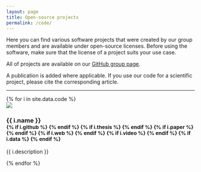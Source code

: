 ```yaml
---
layout: page
title: Open-source projects
permalink: /code/
---
```


Here you can find various software projects that were created by our group members and are available under open-source licenses. Before using the software, make sure that the license of a project suits your use case.

All of projects are available on our [GitHub group page](https://github.com/tudelft3d).

A publication is added where applicable. If you use our code for a scientific project, please cite the corresponding article.

- - -

<div class="row">
{% for i in site.data.code %}
  <div class="col-sm-4 col-md-3">
    <div class="thumbnail">
      <img src="{{ "/img/code/" | append: i.image | prepend: site.baseurl }}"/>
      <div class="caption">
        <h3>{{ i.name }}
        <br />
        <small>
        {% if i.github %}
          <a href="{{ i.github }}"><i class="fa fa-github" title="github"></i></a> 
        {% endif %}
        {% if i.thesis %}
          <a href="{{ i.thesis }}"><i class="fa fa-book" title="thesis"></i></a>
        {% endif %}
        {% if i.paper %}
          <a href="{{ i.paper }}"><i class="fa fa-file-pdf-o fa-fw" title="paper"></i></a>
        {% endif %}
        {% if i.web %}
          <a href="{{ i.web }}"><i class="fa fa-external-link" title="external link"></i></a>
        {% endif %}
        {% if i.video %}
          <a href="{{ i.video }}"><i class="fa fa-video-camera" title="video"></i></a>
        {% endif %}
        {% if i.data %}
          <a href="{{ i.data }}"><i class="fa fa-database" title="data"></i></a>
        {% endif %}
        </small>
        </h3>
        <p>{{ i.description }}</p>
      </div>
    </div>
  </div>
{% endfor %}
</div>

